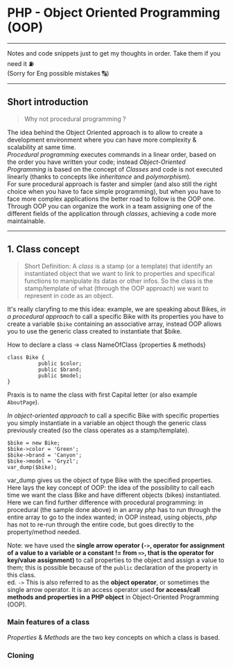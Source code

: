 # PHP - Object Oriented Programming (OOP)
___
 
Notes and code snippets just to get my thoughts in order. Take them if you need it ⛽<br/>
(Sorry for Eng possible mistakes 🔠) 

___

## Short introduction

> Why not procedural programming ?

The idea behind the Object Oriented approach is to allow to create a development environment where you can have more complexity & scalability at same time.<br/>
*Procedural programming* executes commands in a linear order, based on the order you have written your code; instead *Object-Oriented Programming* is based on the concept of *Classes* and code is not executed linearly (thanks to concepts like *inheritance* and *polymorphism*).<br/>
For sure procedural approach is faster and simpler (and also still the right choice when you have to face simple programming), but when you have to face more complex applications the better road to follow is the OOP one. Through OOP you can organize the work in a team assigning one of the different fields of the application through *classes*, achieving a code more maintainable.

___

## 1. Class concept

> Short Definition: 
> A *class* is a stamp (or a template) that identify an instantiated object that we want to link to properties and specifical functions to manipulate its datas or other infos. So the class is the stamp/template of what (through the OOP approach) we want to represent in code as an object.<br/>

It's really claryfing to me this idea: example, we are speaking about Bikes, *in a procedural approach* to call a specific Bike with its properties you have to create a variable `$bike` containing an associative array, instead OOP allows you to use the generic class created to instantiate that $bike.

How to declare a class -> class NameOfClass {properties & methods}
```
class Bike {
          public $color;
          public $brand;
          public $model;
}
```
Praxis is to name the class with first Capital letter (or also example `AboutPage`).

*In object-oriented approach* to call a specific Bike with specific properties you simply instantiate in a variable an object though the generic class previously created (so the class operates as a stamp/template).
```
$bike = new Bike;
$bike->color = 'Green';
$bike->brand = 'Canyon';
$bike->model = 'Gryzl';
var_dump($bike);
```
var_dump gives us the object of type Bike with the specified properties. Here lays the key concept of OOP: the idea of the possibility to call each time we want the class Bike and have different objects (bikes) instantiated.<br/>
Here we can find further difference with procedural programming: in procedural (the sample done above) in an array *php* has to run through the entire array to go to the index wanted; in OOP instead, using objects, *php* has not to re-run through the entire code, but goes directly to the property/method needed. 

Note: we have used the **single arrow operator (`->`,  operator for assignment of a value to a variable or a constant != from `=>`, that is the operator for key/value assignment)** to call properties to the object and assign a value to them; this is possible because of the `public` declaration of the property in this class.<br/>
ed. `->` This is also referred to as the **object operator**, or sometimes the single arrow operator.
It is an access operator used **for access/call methods and properties in a PHP object** in Object-Oriented Programming (OOP).

### Main features of a class
*Properties* & *Methods* are the two key concepts on which a class is based.<br/>

### Cloning



